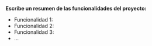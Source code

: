 **Escribe un resumen de las funcionalidades del proyecto:**
* Funcionalidad 1:
* Funcionalidad 2:
* Funcionalidad 3:
* ...

